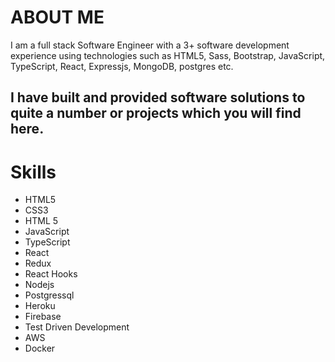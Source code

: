 # ABOUT ME

 I am a full stack Software Engineer with a 3+ software development experience using technologies such as HTML5, Sass, Bootstrap, JavaScript, TypeScript, React, Expressjs, MongoDB, postgres etc.


## I have built and provided software solutions to quite a number or projects which you will find here.

# Skills

* HTML5
* CSS3
* HTML 5
* JavaScript
* TypeScript
* React
* Redux
* React Hooks
* Nodejs
* Postgressql
* Heroku
* Firebase
* Test Driven Development
* AWS
* Docker





